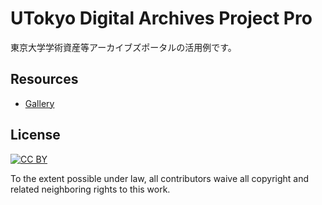 # UTokyo Digital Archives Project Pro

東京大学学術資産等アーカイブズポータルの活用例です。

## Resources
* [Gallery](https://github.com/nakamura196/portal_pro/wiki/Gallery)

## License

[![CC BY](http://mirrors.creativecommons.org/presskit/buttons/88x31/svg/by.svg)](https://creativecommons.org/licenses/by/4.0/)

To the extent possible under law, all contributors waive all copyright and related neighboring rights to this work.
